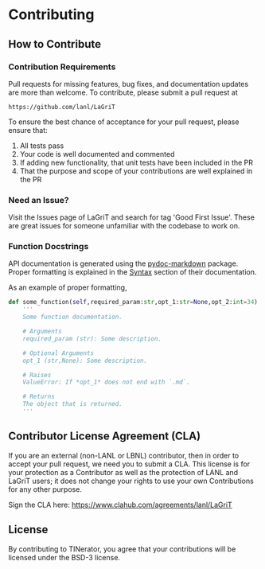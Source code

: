 # Contributing

## How to Contribute

### Contribution Requirements

Pull requests for missing features, bug fixes, and documentation updates are
more than welcome. To contribute, please submit a pull request at

    https://github.com/lanl/LaGriT

To ensure the best chance of acceptance for your pull request, please ensure that:

1. All tests pass
2. Your code is well documented and commented
3. If adding new functionality, that unit tests have been included in the PR
4. That the purpose and scope of your contributions are well explained in the PR

### Need an Issue?

Visit the Issues page of LaGriT and search for tag 'Good First Issue'. 
These are great issues for someone unfamiliar with the codebase to work on.

### Function Docstrings

API documentation is generated using the [pydoc-markdown](https://niklasrosenstein.github.io/pydoc-markdown/) package. Proper formatting
is explained in the [Syntax](https://niklasrosenstein.github.io/pydoc-markdown/)
section of their documentation.

As an example of proper formatting,

```python
def some_function(self,required_param:str,opt_1:str=None,opt_2:int=34):
    '''
    Some function documentation.

    # Arguments
    required_param (str): Some description.

    # Optional Arguments
    opt_1 (str,None): Some description.

    # Raises
    ValueError: If *opt_1* does not end with `.md`.

    # Returns
    The object that is returned.
    '''
```

## Contributor License Agreement (CLA)

If you are an external (non-LANL or LBNL) contributor, then in order to accept
your pull request, we need you to submit a CLA.
This license is for your protection as a Contributor as well as the protection
of LANL and LaGriT users; it does not change your rights to use your own
Contributions for any other purpose.

Sign the CLA here: https://www.clahub.com/agreements/lanl/LaGriT

## License

By contributing to TINerator, you agree that your contributions will be licensed
under the BSD-3 license.